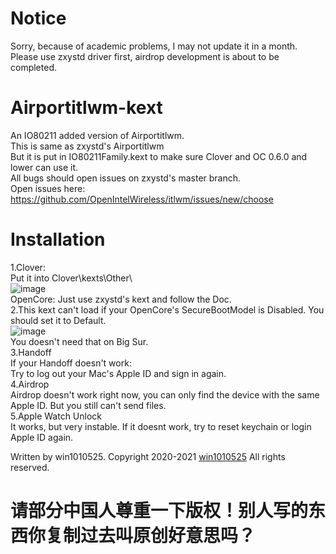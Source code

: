 # Notice  
Sorry, because of academic problems, I may not update it in a month. Please use zxystd driver first, airdrop development is about to be completed.  

# Airportitlwm-kext
An IO80211 added version of Airportitlwm.  
This is same as zxystd's Airportitlwm  
But it is put in IO80211Family.kext to make sure Clover and OC 0.6.0 and lower can use it.  
All bugs should open issues on zxystd's master branch.  
Open issues here: https://github.com/OpenIntelWireless/itlwm/issues/new/choose
   
# Installation
1.Clover:  
Put it into Clover\kexts\Other\   
![image](https://github.com/win1010525/Airportitlwm-kext/blob/main/images/Clover.png)   
OpenCore:
Just use zxystd's kext and follow the Doc.   
2.This kext can't load if your OpenCore's SecureBootModel is Disabled. You should set it to Default.  
![image](https://github.com/win1010525/Airportitlwm-kext/blob/main/images/SecureBootModel.png)   
You doesn't need that on Big Sur.  
3.Handoff  
If your Handoff doesn't work:  
Try to log out your Mac's Apple ID and sign in again.  
4.Airdrop  
Airdrop doesn't work right now, you can only find the device with the same Apple ID. But you still can't send files.  
5.Apple Watch Unlock  
It works, but very instable. If it doesnt work, try to reset keychain or login Apple ID again.

Written by win1010525.
Copyright 2020-2021 <a href="https://github.com/win1010525">win1010525</a> All rights reserved.  

# 请部分中国人尊重一下版权！别人写的东西你复制过去叫原创好意思吗？
